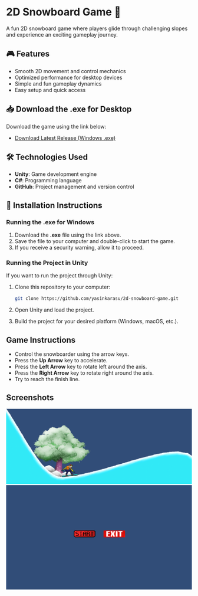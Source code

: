 # 2D Snowboard Game 🎿

A fun 2D snowboard game where players glide through challenging slopes and experience an exciting gameplay journey.

## 🎮 Features
- Smooth 2D movement and control mechanics
- Optimized performance for desktop devices
- Simple and fun gameplay dynamics
- Easy setup and quick access

## 📥 Download the .exe for Desktop
Download the game using the link below:

- [Download Latest Release (Windows .exe)](https://github.com/yasinkarasu/2DSnowBoarderPC/releases/tag/V1.1.0)

## 🛠️ Technologies Used
- **Unity**: Game development engine
- **C#**: Programming language
- **GitHub**: Project management and version control

## 🚀 Installation Instructions

### Running the .exe for Windows
1. Download the **.exe** file using the link above.
2. Save the file to your computer and double-click to start the game.
3. If you receive a security warning, allow it to proceed.

### Running the Project in Unity
If you want to run the project through Unity:
1. Clone this repository to your computer:
    ```bash
    git clone https://github.com/yasinkarasu/2d-snowboard-game.git
    ```

2. Open Unity and load the project.
3. Build the project for your desired platform (Windows, macOS, etc.).

## Game Instructions
- Control the snowboarder using the arrow keys.
- Press the **Up Arrow** key to accelerate.
- Press the **Left Arrow** key to rotate left around the axis.
- Press the **Right Arrow** key to rotate right around the axis.
- Try to reach the finish line.

## Screenshots

![Screenshot1](https://github.com/yasinkarasu/2DSnowBoarderPC/blob/main/docs/Ekran%20g%C3%B6r%C3%BCnt%C3%BCs%C3%BC%202024-11-22%20022228.png)
![Screenshot2](https://github.com/yasinkarasu/2DSnowBoarderPC/blob/main/docs/Ekran%20g%C3%B6r%C3%BCnt%C3%BCs%C3%BC%202024-11-22%20022305.png)

